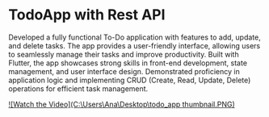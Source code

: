 # TodoApp with Rest API

Developed a fully functional To-Do application with features to add, update, and delete tasks. The app provides a user-friendly interface, allowing users to seamlessly manage their tasks and improve productivity. Built with  Flutter, the app showcases strong skills in front-end development, state management, and user interface design. Demonstrated proficiency in application logic and implementing CRUD (Create, Read, Update, Delete) operations for efficient task management.

[![Watch the Video](C:\Users\Ana\Desktop\todo_app thumbnail.PNG)](https://drive.google.com/file/d/1At8cvwWfnMrjrvRYF1epx2TYYYqOXsNd/view?usp=sharing)

